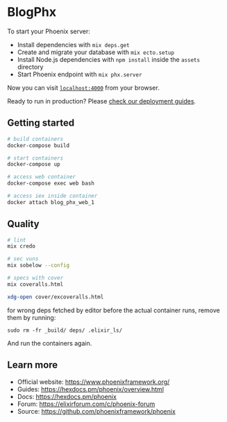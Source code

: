 # BlogPhx

To start your Phoenix server:

  * Install dependencies with `mix deps.get`
  * Create and migrate your database with `mix ecto.setup`
  * Install Node.js dependencies with `npm install` inside the `assets` directory
  * Start Phoenix endpoint with `mix phx.server`

Now you can visit [`localhost:4000`](http://localhost:4000) from your browser.

Ready to run in production? Please [check our deployment guides](https://hexdocs.pm/phoenix/deployment.html).

## Getting started

```bash
# build containers
docker-compose build

# start containers
docker-compose up

# access web container
docker-compose exec web bash

# access iex inside container
docker attach blog_phx_web_1
```


## Quality

```sh
# lint
mix credo

# sec vuns
mix sobelow --config

# specs with cover
mix coveralls.html

xdg-open cover/excoveralls.html
```

for wrong deps fetched by editor before the actual container runs, remove them by running:

`sudo rm -fr _build/ deps/ .elixir_ls/`

And run the containers again.

## Learn more

  * Official website: https://www.phoenixframework.org/
  * Guides: https://hexdocs.pm/phoenix/overview.html
  * Docs: https://hexdocs.pm/phoenix
  * Forum: https://elixirforum.com/c/phoenix-forum
  * Source: https://github.com/phoenixframework/phoenix

